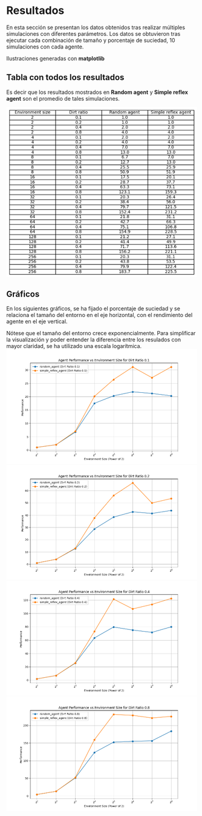 # Resultados
En esta sección se presentan los datos obtenidos tras realizar múltiples simulaciones con diferentes parámetros.
Los datos se obtuvieron tras ejecutar cada combinación de tamaño y porcentaje de suciedad, 10 simulaciones con cada agente.

Ilustraciones generadas con <b>matplotlib</b>
## Tabla con todos los resultados
 Es decir que los resultados mostrados en <b>Random agent</b> y <b>Simple reflex agent</b> son el promedio de tales simulaciones.

![](images/results_table.png)

## Gráficos
En los siguientes gráficos, se ha fijado el porcentaje de suciedad y se relaciona el tamaño del entorno en el eje horizontal, con el rendimiento del agente en el eje vertical.

Nótese que el tamaño del entorno crece exponencialmente. Para simplificar la visualización y poder entender la diferencia entre los resulados con mayor claridad, se ha utilizado una escala logarítmica.
![](images/results_dirt_ratio(0.1).png)
![](images/results_dirt_ratio(0.2).png)
![](images/results_dirt_ratio(0.4).png)
![](images/results_dirt_ratio(0.8).png)